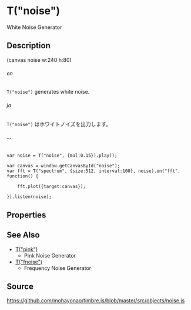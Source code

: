 T("noise")
==========
White Noise Generator

## Description ##

(canvas noise w:240 h:80)

###### en ######
`T("noise")` generates white noise.
###### ja ######
`T("noise")` はホワイトノイズを出力します。
###### -- ######

```timbre
var noise = T("noise", {mul:0.15}).play();

var canvas = window.getCanvasById("noise");
var fft = T("spectrum", {size:512, interval:100}, noise).on("fft", function() {

    fft.plot({target:canvas});

}).listen(noise);
```

## Properties ##

## See Also ##
- [T("pink")](./pink.html)
  - Pink Noise Generator
- [T("fnoise")](./fnoise.html) 
  - Frequency Noise Generator

## Source ##
https://github.com/mohayonao/timbre.js/blob/master/src/objects/noise.js
